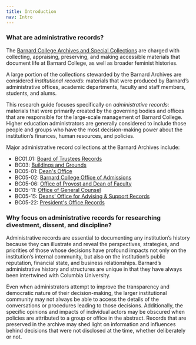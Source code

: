 ```yaml
---
title: Introduction
nav: Intro
---
```


### What are administrative records?

The [Barnard College Archives and Special Collections](https://archives.barnard.edu/) are charged with collecting, appraising, preserving, and making accessible materials that document life at Barnard College, as well as broader feminist histories. 

A large portion of the collections stewarded by the Barnard Archives are considered *institutional records*: materials that were produced by Barnard’s administrative offices, academic departments, faculty and staff members, students, and alums. 

This research guide focuses specifically on *administrative records*: materials that were primarily created by the governing bodies and offices that are responsible for the large-scale management of Barnard College. Higher education administrators are generally considered to include those people and groups who have the most decision-making power about the institution’s finances, human resources, and policies. 

Major administrative record collections at the Barnard Archives include: 
- BC01.01: [Board of Trustees Records](https://collections.barnard.edu/public/repositories/2/resources/2)
- BC03: [Buildings and Grounds](https://collections.barnard.edu/public/repositories/2/resources/28)
- BC05-01: [Dean's Office](https://collections.barnard.edu/public/repositories/2/resources/329)
- BC05-02: [Barnard College Office of Admissions](https://collections.barnard.edu/public/repositories/2/resources/30)
- BC05-06: [Office of Provost and Dean of Faculty](https://collections.barnard.edu/public/repositories/2/resources/33)
- BC05-11: [Office of General Counsel](https://collections.barnard.edu/public/repositories/2/resources/37)
- BC05-15: [Deans’ Office for Advising & Support Records](https://collections.barnard.edu/public/repositories/2/resources/41)
- BC05-22: [President's Office Records](https://collections.barnard.edu/public/repositories/2/resources/332)

### Why focus on administrative records for researching divestment, dissent, and discipline?

Administrative records are essential to documenting any institution’s history because they can illustrate and reveal the perspectives, strategies, and priorities of those whose decisions have profound impacts not only on the institution’s internal community, but also on the institution’s public reputation, financial state, and business relationships. Barnard’s administrative history and structures are unique in that they have always been intertwined with Columbia University.  

Even when administrators attempt to improve the transparency and democratic nature of their decision-making, the larger institutional community may not always be able to access the details of the conversations or procedures leading to those decisions. Additionally, the specific opinions and impacts of individual actors may be obscured when policies are attributed to a group or office in the abstract. Records that are preserved in the archive may shed light on information and influences behind decisions that were not disclosed at the time, whether deliberately or not. 
